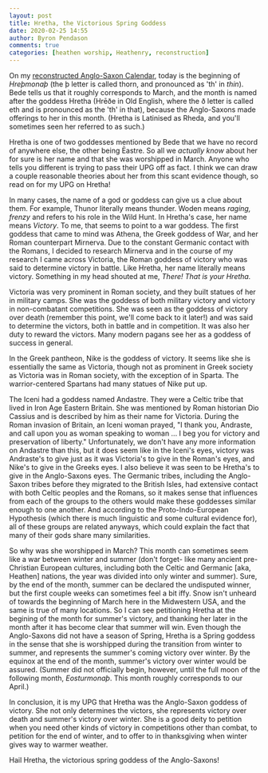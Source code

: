 ```yaml
---
layout: post
title: Hretha, the Victorious Spring Goddess
date: 2020-02-25 14:55
author: Byron Pendason
comments: true
categories: [heathen worship, Heathenry, reconstruction]
---
```

On my <a href="/the-anglo-saxon-calendar/">reconstructed Anglo-Saxon Calendar</a>, today is the beginning of <em>Hreþmonaþ</em> (the þ letter is called thorn, and pronounced as 'th' in <em>thin</em>). Bede tells us that it roughly corresponds to March, and the month is named after the goddess Hretha (Hrēðe in Old English, where the ð letter is called eth and is pronounced as the 'th' in that), because the Anglo-Saxons made offerings to her in this month. (Hretha is Latinised as Rheda, and you'll sometimes seen her referred to as such.)

Hretha is one of two goddesses mentioned by Bede that we have no record of anywhere else, the other being Ēastre. So all we <em>actually know</em> about her for sure is her name and that she was worshipped in March. Anyone who tells you different is trying to pass their UPG off as fact. I think we can draw a couple reasonable theories about her from this scant evidence though, so read on for my UPG on Hretha!

In many cases, the name of a god or goddess can give us a clue about them. For example, Thunor literally means thunder. Woden means <em>raging, frenzy</em> and refers to his role in the Wild Hunt. In Hretha's case, her name means <em>Victory</em>. To me, that seems to point to a war goddess. The first goddess that came to mind was Athena, the Greek goddess of War, and her Roman counterpart Mirnerva. Due to the constant Germanic contact with the Romans, I decided to research Mirnerva and in the course of my research I came across Victoria, the Roman goddess of victory who was said to determine victory in battle. Like Hretha, her name literally means victory. Something in my head shouted at me, <em>There! That is your Hretha.</em>

Victoria was very prominent in Roman society, and they built statues of her in military camps. She was the goddess of both military victory and victory in non-combatant competitions. She was seen as the goddess of victory over death (remember this point, we'll come back to it later!) and was said to determine the victors, both in battle and in competition. It was also her duty to reward the victors. Many modern pagans see her as a goddess of success in general.

In the Greek pantheon, Nike is the goddess of victory. It seems like she is essentially the same as Victoria, though not as prominent in Greek society as Victoria was in Roman society, with the exception of in Sparta. The warrior-centered Spartans had many statues of Nike put up.

The Iceni had a goddess named Andastre. They were a Celtic tribe that lived in Iron Age Eastern Britain. She was mentioned by Roman historian Dio Cassius and is described by him as their name for Victoria. During the Roman invasion of Britain, an Iceni woman prayed, "I thank you, Andraste, and call upon you as woman speaking to woman ... I beg you for victory and preservation of liberty." Unfortunately, we don't have any more information on Andastre than this, but it does seem like in the Iceni's eyes, victory was Andraste's to give just as it was Victoria's to give in the Roman's eyes, and Nike's to give in the Greeks eyes. I also believe it was seen to be Hretha's to give in the Anglo-Saxons eyes. The Germanic tribes, including the Anglo-Saxon tribes before they migrated to the British Isles, had extensive contact with both Celtic peoples and the Romans, so it makes sense that influences from each of the groups to the others would make these goddesses similar enough to one another. And according to the Proto-Indo-European Hypothesis (which there is much linguistic and some cultural evidence for), all of these groups are related anyways, which could explain the fact that many of their gods share many similarities.

So why was she worshipped in March? This month can sometimes seem like a war between winter and summer (don't forget- like many ancient pre-Christian European cultures, including both the Celtic and Germanic [aka, Heathen] nations, the year was divided into only winter and summer). Sure, by the end of the month, summer can be declared the undisputed winner, but the first couple weeks can sometimes feel a bit iffy. Snow isn't unheard of towards the beginning of March here in the Midwestern USA, and the same is true of many locations. So I can see petitioning Hretha at the begining of the month for summer's victory, and thanking her later in the month after it has become clear that summer will win. Even though the Anglo-Saxons did not have a season of Spring, Hretha is a Spring goddess in the sense that she is worshipped during the transition from winter to summer, and represents the summer's coming victory over winter. By the equinox at the end of the month, summer's victory over winter would be assured. (Summer did not officially begin, however, until the full moon of the following month, <em>Eosturmonaþ</em>. This month roughly corresponds to our April.)

In conclusion, it is my UPG that Hretha was the Anglo-Saxon goddess of victory. She not only determines the victors, she represents victory over death and summer's victory over winter. She is a good deity to petition when you need other kinds of victory in competitions other than combat, to petition for the end of winter, and to offer to in thanksgiving when winter gives way to warmer weather.

Hail Hretha, the victorious spring goddess of the Anglo-Saxons!
